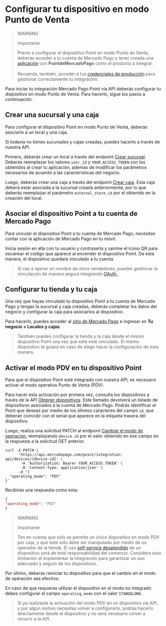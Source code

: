 # Configurar tu dispositivo en modo Punto de Venta

> WARNING
>
> Importante
>
> Previo a configurar el dispositivo Point en modo Punto de Venta, deberás acceder a tu cuenta de Mercado Pago y tener creada una [aplicación](/developers/es/docs/mp-point/additional-content/your-integrations/dashboard) con **PointdeMercadoPago** como el producto a integrar.
> <br><br>
> Recuerda, también, acceder a tus [credenciales de producción](/developers/es/docs/mp-point/additional-content/your-integrations/credentials) para gestionar correctamente tu integración.

Para iniciar tu integración Mercado Pago Point vía API deberás configurar tu dispositivo en modo Punto de Venta. Para hacerlo, sigue los pasos a continuación.

## Crear una sucursal y una caja

Para configurar el dispositivo Point en modo Punto de Venta, deberás asociarlo a un local y una caja.

Si todavía no tienes sucursales y cajas creadas, puedes hacerlo a través de nuestra API.

Primero, deberás crear un local a través del endpoint [Crear sucursal](/developers/es/reference/stores/_users_user_id_stores/post). Deberás reemplazar los valores `user_id` y `YOUR_ACCESS_TOKEN` con los obtenidos al crear tu aplicación, además de modificar los parámetros necesarios de acuerdo a las características del negocio.

Luego, deberás crear una caja a través del endpoint [Crear caja](/developers/es/reference/pos/_pos/post). Esta caja deberá estar asociada a la sucursal creada anteriormente, por lo que deberás reemplazar el parámetro `external_store_id` por el obtenido en la creación del local. 

## Asociar el dispositivo Point a tu cuenta de Mercado Pago

Para vincular el dispositivo Point a tu cuenta de Mercado Pago, necesitas contar con la aplicación de Mercado Pago en tu móvil. 

Inicia sesión en ella con tu usuario y contraseña y oprime el ícono QR para escanear el código que aparece al encender el dispositivo Point. 
De esta manera, el dispositivo quedará vinculado a tu cuenta.

> Si vas a operar en nombre de otros vendedores, puedes gestionar la vinculación de manera segura integrando [OAuth.](/developers/es/docs/mp-point/additional-content/security/oauth/introduction)

## Configurar tu tienda y tu caja

Una vez que hayas vinculado tu dispositivo Point a tu cuenta de Mercado Pago y tengas la sucursal y caja creadas, deberás completar los datos del negocio y configurar la caja para asociarlos al dispositivo. 

Para hacerlo, puedes acceder al [sitio de Mercado Pago](https://www.mercadopago[FAKER][URL][DOMAIN]/stores) e ingresar en **Tu negocio > Locales y cajas**.

> También puedes configurar la tienda y la caja desde el mismo dispositivo Point una vez que este esté vinculado. El mismo dispositivo te guiará en caso de elegir hacer la configuración de esta manera.

## Activar el modo PDV en tu dispositivo Point

Para que el dispositivo Point esté integrado con nuestra API, es necesario activar el modo operativo Punto de Venta (PDV).

Para hacer esta activación por primera vez, consulta los dispositivos a través de la API [Obtener dispositivos](/developers/es/reference/integrations_api/_point_integration-api_devices/get). Este llamado devolverá un listado de dispositivos asociados a la cuenta de Mercado Pago. Podrás identificar el Point que deseas por medio de los últimos caracteres del campo `id`, que deberán coincidir con el serial que aparece en la etiqueta trasera del dispositivo.

Luego, realiza una solicitud PATCH al endpoint [Cambiar el modo de operación](/developers/es/reference/integrations_api/_point_integration-api_devices_device-id/patch), reemplazando `device.id` por el valor obtenido en ese campo en la respuesta a la solicitud GET anterior.

``` curl
curl -X PATCH \
      'https://api.mercadopago.com/point/integration-api/devices/{device-id}' \
       -H 'Authorization: Bearer YOUR_ACCESS_TOKEN' \
       -H 'Content-Type: application/json' \ 
      -d '{
  "operating_mode": "PDV"
}'
```

Recibirás una respuesta como esta:

``` json
{
"operating_mode": "PDV"
}
```

> WARNING
> 
> Importante
> 
> Ten en cuenta que sólo se permite un único dispositivo en modo PDV por caja, y que este sólo debe ser manipulado por medio de un operador de la tienda. El uso [self-service desatendido](/developers/es/docs/mp-point/integration-api/glossary) de un dispositivo será de total responsabilidad del comercio. Considera esta limitación al implementar la integración para garantizar un uso adecuado y seguro de los dispositivos. 

Por último, deberás reiniciar tu dispositivo para que el cambio en el modo de operación sea efectivo. 

En caso de que requieras utilizar el dispositivo en el modo no integrado debes configurar el campo `operating_mode` con el valor `STANDALONE`.

> Si ya realizaste la activación del modo PDV en un dispositivo vía API, y por algún motivo necesitas volver a configurarlo, podrás hacerlo directamente desde el dispositivo y no será necesario volver a recurrir a la API.